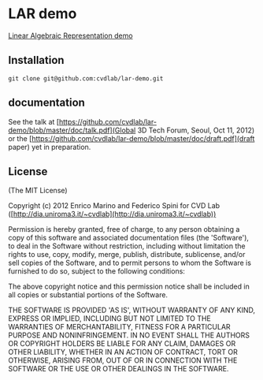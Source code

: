 # LAR demo

[Linear Algebraic Representation demo](http://cvdlab.github.com/lar-demo)

## Installation

```
git clone git@github.com:cvdlab/lar-demo.git
```

## documentation

See the talk at [https://github.com/cvdlab/lar-demo/blob/master/doc/talk.pdf](Global 3D Tech Forum, Seoul, Oct 11, 2012)
or the  [https://github.com/cvdlab/lar-demo/blob/master/doc/draft.pdf](draft paper) 
yet in preparation.

## License

(The MIT License)

Copyright (c) 2012 Enrico Marino and Federico Spini for CVD Lab ([http://dia.uniroma3.it/~cvdlab](http://dia.uniroma3.it/~cvdlab))

Permission is hereby granted, free of charge, to any person obtaining
a copy of this software and associated documentation files (the
'Software'), to deal in the Software without restriction, including
without limitation the rights to use, copy, modify, merge, publish,
distribute, sublicense, and/or sell copies of the Software, and to
permit persons to whom the Software is furnished to do so, subject to
the following conditions:

The above copyright notice and this permission notice shall be
included in all copies or substantial portions of the Software.

THE SOFTWARE IS PROVIDED 'AS IS', WITHOUT WARRANTY OF ANY KIND,
EXPRESS OR IMPLIED, INCLUDING BUT NOT LIMITED TO THE WARRANTIES OF
MERCHANTABILITY, FITNESS FOR A PARTICULAR PURPOSE AND NONINFRINGEMENT.
IN NO EVENT SHALL THE AUTHORS OR COPYRIGHT HOLDERS BE LIABLE FOR ANY
CLAIM, DAMAGES OR OTHER LIABILITY, WHETHER IN AN ACTION OF CONTRACT,
TORT OR OTHERWISE, ARISING FROM, OUT OF OR IN CONNECTION WITH THE
SOFTWARE OR THE USE OR OTHER DEALINGS IN THE SOFTWARE.
